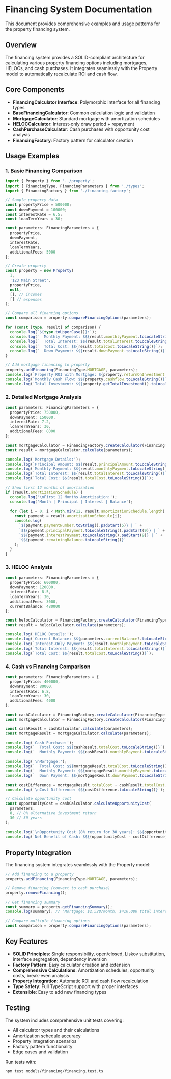 # Financing System Documentation

This document provides comprehensive examples and usage patterns for the property financing system.

## Overview

The financing system provides a SOLID-compliant architecture for calculating various property financing options including mortgages, HELOCs, and cash purchases. It integrates seamlessly with the Property model to automatically recalculate ROI and cash flow.

## Core Components

- **FinancingCalculator Interface**: Polymorphic interface for all financing types
- **BaseFinancingCalculator**: Common calculation logic and validation
- **MortgageCalculator**: Standard mortgage with amortization schedules
- **HELOCCalculator**: Interest-only draw period + repayment
- **CashPurchaseCalculator**: Cash purchases with opportunity cost analysis
- **FinancingFactory**: Factory pattern for calculator creation

## Usage Examples

### 1. Basic Financing Comparison

```typescript
import { Property } from '../property';
import { FinancingType, FinancingParameters } from './types';
import { FinancingFactory } from './financing-factory';

// Sample property data
const propertyPrice = 500000;
const downPayment = 100000;
const interestRate = 6.5;
const loanTermYears = 30;

const parameters: FinancingParameters = {
  propertyPrice,
  downPayment,
  interestRate,
  loanTermYears,
  additionalFees: 5000
};

// Create property
const property = new Property(
  1,
  '123 Main Street',
  propertyPrice,
  null,
  [], // incomes
  [] // expenses
);

// Compare all financing options
const comparison = property.compareFinancingOptions(parameters);

for (const [type, result] of comparison) {
  console.log(`${type.toUpperCase()}:`);
  console.log(`  Monthly Payment: $${result.monthlyPayment.toLocaleString()}`);
  console.log(`  Total Interest: $${result.totalInterest.toLocaleString()}`);
  console.log(`  Total Cost: $${result.totalCost.toLocaleString()}`);
  console.log(`  Down Payment: $${result.downPayment.toLocaleString()}`);
}

// Add mortgage financing to property
property.addFinancing(FinancingType.MORTGAGE, parameters);
console.log(`Property ROI with Mortgage: ${property.returnOnInvestment.toFixed(2)}%`);
console.log(`Monthly Cash Flow: $${property.cashflow.toLocaleString()}`);
console.log(`Total Investment: $${property.getTotalInvestment().toLocaleString()}`);
```

### 2. Detailed Mortgage Analysis

```typescript
const parameters: FinancingParameters = {
  propertyPrice: 750000,
  downPayment: 150000,
  interestRate: 7.2,
  loanTermYears: 30,
  additionalFees: 8000
};

const mortgageCalculator = FinancingFactory.createCalculator(FinancingType.MORTGAGE);
const result = mortgageCalculator.calculate(parameters);

console.log('Mortgage Details:');
console.log(`Principal Amount: $${result.principalAmount.toLocaleString()}`);
console.log(`Monthly Payment: $${result.monthlyPayment.toLocaleString()}`);
console.log(`Total Interest: $${result.totalInterest.toLocaleString()}`);
console.log(`Total Cost: $${result.totalCost.toLocaleString()}`);

// Show first 12 months of amortization
if (result.amortizationSchedule) {
  console.log('\nFirst 12 Months Amortization:');
  console.log('Month | Principal | Interest | Balance');
  
  for (let i = 0; i < Math.min(12, result.amortizationSchedule.length); i++) {
    const payment = result.amortizationSchedule[i];
    console.log(
      `${payment.paymentNumber.toString().padStart(5)} | ` +
      `$${payment.principalPayment.toLocaleString().padStart(9)} | ` +
      `$${payment.interestPayment.toLocaleString().padStart(9)} | ` +
      `$${payment.remainingBalance.toLocaleString()}`
    );
  }
}
```

### 3. HELOC Analysis

```typescript
const parameters: FinancingParameters = {
  propertyPrice: 600000,
  downPayment: 120000,
  interestRate: 8.5,
  loanTermYears: 30,
  additionalFees: 3000,
  currentBalance: 480000
};

const helocCalculator = FinancingFactory.createCalculator(FinancingType.HELOC);
const result = helocCalculator.calculate(parameters);

console.log('HELOC Details:');
console.log(`Current Balance: $${parameters.currentBalance?.toLocaleString()}`);
console.log(`Interest-Only Payment: $${result.monthlyPayment.toLocaleString()}`);
console.log(`Total Interest: $${result.totalInterest.toLocaleString()}`);
console.log(`Total Cost: $${result.totalCost.toLocaleString()}`);
```

### 4. Cash vs Financing Comparison

```typescript
const parameters: FinancingParameters = {
  propertyPrice: 400000,
  downPayment: 80000,
  interestRate: 6.8,
  loanTermYears: 30,
  additionalFees: 4000
};

const cashCalculator = FinancingFactory.createCalculator(FinancingType.CASH) as CashPurchaseCalculator;
const mortgageCalculator = FinancingFactory.createCalculator(FinancingType.MORTGAGE);

const cashResult = cashCalculator.calculate(parameters);
const mortgageResult = mortgageCalculator.calculate(parameters);

console.log('Cash Purchase:');
console.log(`  Total Cost: $${cashResult.totalCost.toLocaleString()}`);
console.log(`  Monthly Payment: $${cashResult.monthlyPayment.toLocaleString()}`);

console.log('\nMortgage:');
console.log(`  Total Cost: $${mortgageResult.totalCost.toLocaleString()}`);
console.log(`  Monthly Payment: $${mortgageResult.monthlyPayment.toLocaleString()}`);
console.log(`  Down Payment: $${mortgageResult.downPayment.toLocaleString()}`);

const costDifference = mortgageResult.totalCost - cashResult.totalCost;
console.log(`\nCost Difference: $${costDifference.toLocaleString()}`);

// Calculate opportunity cost
const opportunityCost = cashCalculator.calculateOpportunityCost(
  parameters,
  8, // 8% alternative investment return
  30 // 30 years
);

console.log(`\nOpportunity Cost (8% return for 30 years): $${opportunityCost.toLocaleString()}`);
console.log(`Net Benefit of Cash: $${(opportunityCost - costDifference).toLocaleString()}`);
```

## Property Integration

The financing system integrates seamlessly with the Property model:

```typescript
// Add financing to a property
property.addFinancing(FinancingType.MORTGAGE, parameters);

// Remove financing (convert to cash purchase)
property.removeFinancing();

// Get financing summary
const summary = property.getFinancingSummary();
console.log(summary); // "Mortgage: $2,528/month, $410,080 total interest"

// Compare multiple financing options
const comparison = property.compareFinancingOptions(parameters);
```

## Key Features

- **SOLID Principles**: Single responsibility, open/closed, Liskov substitution, interface segregation, dependency inversion
- **Factory Pattern**: Easy calculator creation and extension
- **Comprehensive Calculations**: Amortization schedules, opportunity costs, break-even analysis
- **Property Integration**: Automatic ROI and cash flow recalculation
- **Type Safety**: Full TypeScript support with proper interfaces
- **Extensible**: Easy to add new financing types

## Testing

The system includes comprehensive unit tests covering:
- All calculator types and their calculations
- Amortization schedule accuracy
- Property integration scenarios
- Factory pattern functionality
- Edge cases and validation

Run tests with:
```bash
npm test models/financing/financing.test.ts
```
